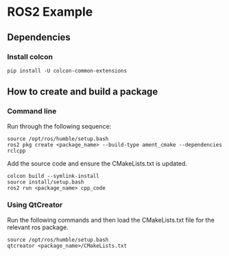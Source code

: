 # ROS2 Example

## Dependencies
### Install colcon
```
pip install -U colcon-common-extensions
```

## How to create and build a package
### Command line
Run through the following sequence:   
```
source /opt/ros/humble/setup.bash
ros2 pkg create <package_name> --build-type ament_cmake --dependencies rclcpp
```
Add the source code and ensure the CMakeLists.txt is updated.   
```
colcon build --symlink-install
source install/setup.bash
ros2 run <package_name> cpp_code
```

### Using QtCreator
Run the following commands and then load the CMakeLists.txt file for the   
relevant ros package.   
```
source /opt/ros/humble/setup.bash
qtcreator <package_name>/CMakeLists.txt
```
